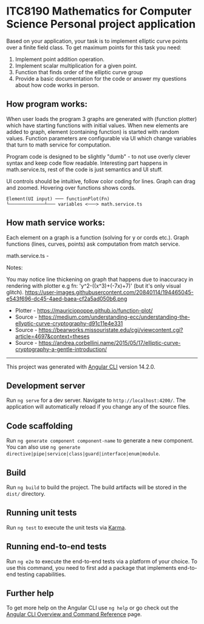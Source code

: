 # ITC8190 Mathematics for Computer Science Personal project application

Based on your application, your task is to implement elliptic curve points over a finite field class. To get maximum points for this task you need:
1. Implement point addition operation.
2. Implement scalar multiplication for a given point.
3. Function that finds order of the elliptic curve group
4. Provide a basic documentation for the code or answer my questions about how code works in person.



## How program works:

When user loads the program 3 graphs are generated with (function plotter) which
have starting functions with initial values. When new elements are added to graph,
element (containing function) is started with random values. Function parameters are configurable
via UI which change variables that turn to math service for computation.

Program code is designed to be slightly "dumb" - to not use overly clever
syntax and keep code flow readable. Interesting part happens in math.service.ts,
rest of the code is just semantics and UI stuff.

UI controls should be intuitive, follow color coding for lines.
Graph can drag and zoomed. Hovering over functions shows cords.

```
Element(UI input) ─── functionPlot(Fn)
└─────────────┴─── variables <───> math.service.ts
```

## How math service works:

Each element on a graph is a function (solving for y or cords etc.).
Graph functions (lines, curves, points) ask computation from match service.

math.service.ts - 

Notes:

You may notice line thickening on graph that happens due to inaccuracy
in rendering with plotter e.g fn: 'y^2-((x^3)+(-7x)+7)' (but it's only visual glitch).
https://user-images.githubusercontent.com/20840114/194465045-e543f696-dc45-4aed-baea-cf2a5ad050b6.png

* Plotter - https://mauriciopoppe.github.io/function-plot/
* Source - https://medium.com/understanding-ecc/understanding-the-ellyptic-curve-cryptography-d91c11e4e331
* Source - https://bearworks.missouristate.edu/cgi/viewcontent.cgi?article=4697&context=theses
* Source - https://andrea.corbellini.name/2015/05/17/elliptic-curve-cryptography-a-gentle-introduction/


_________________

This project was generated with [Angular CLI](https://github.com/angular/angular-cli) version 14.2.0.

## Development server

Run `ng serve` for a dev server. Navigate to `http://localhost:4200/`. The application will automatically reload if you change any of the source files.

## Code scaffolding

Run `ng generate component component-name` to generate a new component. You can also use `ng generate directive|pipe|service|class|guard|interface|enum|module`.

## Build

Run `ng build` to build the project. The build artifacts will be stored in the `dist/` directory.

## Running unit tests

Run `ng test` to execute the unit tests via [Karma](https://karma-runner.github.io).

## Running end-to-end tests

Run `ng e2e` to execute the end-to-end tests via a platform of your choice. To use this command, you need to first add a package that implements end-to-end testing capabilities.

## Further help

To get more help on the Angular CLI use `ng help` or go check out the [Angular CLI Overview and Command Reference](https://angular.io/cli) page.
